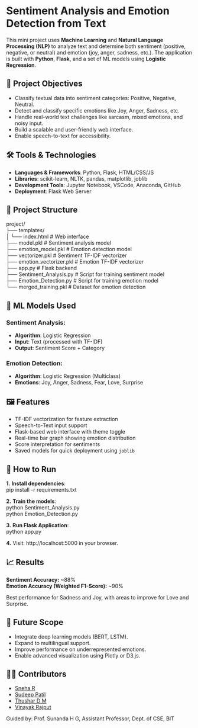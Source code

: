 # Sentiment Analysis and Emotion Detection from Text

This mini project uses **Machine Learning** and **Natural Language Processing (NLP)** to analyze text and determine both sentiment (positive, negative, or neutral) and emotion (joy, anger, sadness, etc.). The application is built with **Python**, **Flask**, and a set of ML models using **Logistic Regression**.

## 📌 Project Objectives

- Classify textual data into sentiment categories: Positive, Negative, Neutral.
- Detect and classify specific emotions like Joy, Anger, Sadness, etc.
- Handle real-world text challenges like sarcasm, mixed emotions, and noisy input.
- Build a scalable and user-friendly web interface.
- Enable speech-to-text for accessibility.

## 🛠️ Tools & Technologies

- **Languages & Frameworks**: Python, Flask, HTML/CSS/JS
- **Libraries**: scikit-learn, NLTK, pandas, matplotlib, joblib
- **Development Tools**: Jupyter Notebook, VSCode, Anaconda, GitHub
- **Deployment**: Flask Web Server

## 📂 Project Structure

project/  
├── templates/  
│ └── index.html # Web interface  
├── model.pkl # Sentiment analysis model  
├── emotion_model.pkl # Emotion detection model  
├── vectorizer.pkl # Sentiment TF-IDF vectorizer  
├── emotion_vectorizer.pkl # Emotion TF-IDF vectorizer  
├── app.py # Flask backend  
├── Sentiment_Analysis.py # Script for training sentiment model  
├── Emotion_Detection.py # Script for training emotion model  
└── merged_training.pkl # Dataset for emotion detection  


## 🧠 ML Models Used

### Sentiment Analysis:  
- **Algorithm**: Logistic Regression  
- **Input**: Text (processed with TF-IDF)  
- **Output**: Sentiment Score + Category  

### Emotion Detection:  
- **Algorithm**: Logistic Regression (Multiclass)  
- **Emotions**: Joy, Anger, Sadness, Fear, Love, Surprise  

## 🖼️ Features  

- TF-IDF vectorization for feature extraction  
- Speech-to-Text input support   
- Flask-based web interface with theme toggle  
- Real-time bar graph showing emotion distribution  
- Score interpretation for sentiments  
- Saved models for quick deployment using `joblib`  

## 🚀 How to Run  

**1.** **Install dependencies**:  
   pip install -r requirements.txt  
   
**2.** **Train the models**:  
   python Sentiment_Analysis.py  
   python Emotion_Detection.py  

**3.** **Run Flask Application**:  
   python app.py  

**4.** Visit: http://localhost:5000 in your browser.  

## 📈 Results  

**Sentiment Accuracy:** ~88%  
**Emotion Accuracy (Weighted F1-Score):** ~90%  

Best performance for Sadness and Joy, with areas to improve for Love and Surprise.  

## 🧩 Future Scope
- Integrate deep learning models (BERT, LSTM).
- Expand to multilingual support.
- Improve performance on underrepresented emotions.
- Enable advanced visualization using Plotly or D3.js.

## 👨‍💻 Contributors
- [Sneha R](https://github.com/SNEHARAJU21)
- [Sudeep Patil](https://github.com/imsudeeppatil)
- [Thushar D M](https://github.com/Thushardm)
- [Vinayak Rajput](https://github.com/Vinayak-Rajput)

Guided by: Prof. Sunanda H G, Assistant Professor, Dept. of CSE, BIT
